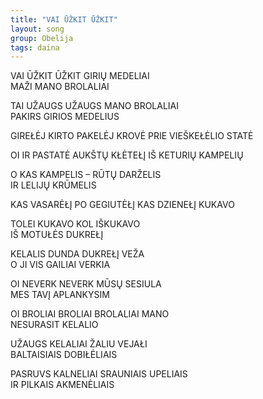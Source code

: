 ```yaml
---
title: "VAI ŪŽKIT ŪŽKIT"
layout: song
group: Obelija
tags: daina
---
```

VAI ŪŽKIT ŪŽKIT GIRIŲ MEDELIAI  
MAŽI MANO BROLALIAI  

TAI UŽAUGS UŽAUGS MANO BROLALIAI  
PAKIRS GIRIOS MEDELIUS  

GIREŁĖJ KIRTO PAKELĖJ KROVĖ
PRIE VIEŠKEŁĖLIO STATĖ

OI IR PASTATĖ AUKŠTŲ KŁĖTEŁĮ
IŠ KETURIŲ KAMPELIŲ

O KAS KAMPELIS – RŪTŲ DARŽELIS  
IR LELIJŲ KRŪMELIS  

KAS VASARĖŁĮ PO GEGIUTĖŁĮ
KAS DZIENEŁĮ KUKAVO  

TOLEI KUKAVO KOL IŠKUKAVO  
IŠ MOTUŁĖS DUKREŁĮ

KELALIS DUNDA DUKREŁĮ VEŽA  
O JI VIS GAILIAI VERKIA  

OI NEVERK NEVERK MŪSŲ SESIULA  
MES TAVĮ APLANKYSIM  

OI BROLIAI BROLIAI BROLALIAI MANO  
NESURASIT KELALIO  

UŽAUGS KELALIAI ŽALIU VEJAŁI  
BALTAISIAIS DOBIŁĖLIAIS  

PASRUVS KALNELIAI SRAUNIAIS UPELIAIS  
IR PILKAIS AKMENĖLIAIS  
